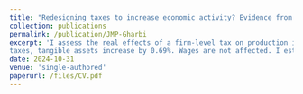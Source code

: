 ```yaml
---
title: "Redesigning taxes to increase economic activity? Evidence from a French Business tax reform"
collection: publications
permalink: /publication/JMP-Gharbi
excerpt: 'I assess the real effects of a firm-level tax on production inputs, focusing on the 1999 reform of the French local business tax. This reform excluded the wage bill from the tax base, leaving only capital inputs taxed.  Using administrative data, I evaluate the impact of this reform on the outcomes of firms. I exploit cross-sectional variation in firms exposure to the reform based on the labor share in their pre-reform tax base. Applying a dynamic differences-in-differences approach, I show that the reform significantly reduces firms tax liabilities and boosts firms productivity. This increase in productivity can be attributed to firms using a large portion of the tax savings for investment, particularly among cash-constrained firms. For a 1% reduction in
taxes, tangible assets increase by 0.69%. Wages are not affected. I estimate a negative effect on employment: for a  1% reduction in taxes, employment decreased by 0.13%. Importantly, this reduction does not indicate direct job cuts but reflects differences in employment growth rates between capital-intensive and labor-intensive firms, with capital-intensive firms increasing employment more rapidly. This difference in employment growth can be explained by varying degrees of tax sensitivity depending on whether firms can deduct business tax payments from the corporate income tax.'
date: 2024-10-31
venue: 'single-authored'
paperurl: /files/CV.pdf
---
```


